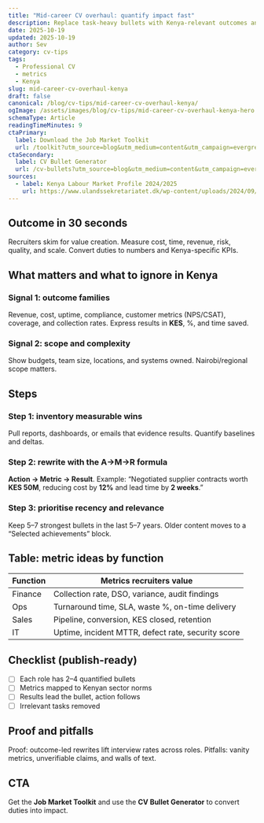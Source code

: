 ```yaml
---
title: "Mid-career CV overhaul: quantify impact fast"
description: Replace task-heavy bullets with Kenya-relevant outcomes and metrics.
date: 2025-10-19
updated: 2025-10-19
author: Sev
category: cv-tips
tags:
  - Professional CV
  - metrics
  - Kenya
slug: mid-career-cv-overhaul-kenya
draft: false
canonical: /blog/cv-tips/mid-career-cv-overhaul-kenya/
ogImage: /assets/images/blog/cv-tips/mid-career-cv-overhaul-kenya-hero.webp
schemaType: Article
readingTimeMinutes: 9
ctaPrimary:
  label: Download the Job Market Toolkit
  url: /toolkit?utm_source=blog&utm_medium=content&utm_campaign=evergreen_toolkit&utm_content=mid-career-cv-overhaul-kenya
ctaSecondary:
  label: CV Bullet Generator
  url: /cv-bullets?utm_source=blog&utm_medium=content&utm_campaign=evergreen_toolkit&utm_content=mid-career-cv-overhaul-kenya
sources:
  - label: Kenya Labour Market Profile 2024/2025
    url: https://www.ulandssekretariatet.dk/wp-content/uploads/2024/09/Kenya-LMP-2024-final1.pdf
---
```



## Outcome in 30 seconds

Recruiters skim for value creation. Measure cost, time, revenue, risk, quality, and scale. Convert duties to numbers and Kenya-specific KPIs.

## What matters and what to ignore in Kenya

### Signal 1: outcome families

Revenue, cost, uptime, compliance, customer metrics (NPS/CSAT), coverage, and collection rates. Express results in **KES**, %, and time saved.

### Signal 2: scope and complexity

Show budgets, team size, locations, and systems owned. Nairobi/regional scope matters.

## Steps

### Step 1: inventory measurable wins

Pull reports, dashboards, or emails that evidence results. Quantify baselines and deltas.

### Step 2: rewrite with the A→M→R formula

**Action → Metric → Result**. Example: “Negotiated supplier contracts worth **KES 50M**, reducing cost by **12%** and lead time by **2 weeks**.”

### Step 3: prioritise recency and relevance

Keep 5–7 strongest bullets in the last 5–7 years. Older content moves to a “Selected achievements” block.

## Table: metric ideas by function

| Function | Metrics recruiters value |
|---|---|
| Finance | Collection rate, DSO, variance, audit findings |
| Ops | Turnaround time, SLA, waste %, on-time delivery |
| Sales | Pipeline, conversion, KES closed, retention |
| IT | Uptime, incident MTTR, defect rate, security score |

## Checklist (publish-ready)

- [ ] Each role has 2–4 quantified bullets  
- [ ] Metrics mapped to Kenyan sector norms  
- [ ] Results lead the bullet, action follows  
- [ ] Irrelevant tasks removed

## Proof and pitfalls

Proof: outcome-led rewrites lift interview rates across roles. Pitfalls: vanity metrics, unverifiable claims, and walls of text.

## CTA

Get the **Job Market Toolkit** and use the **CV Bullet Generator** to convert duties into impact.

